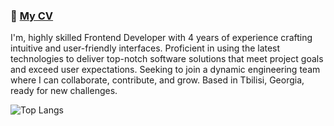 ### 👋 [My CV](https://drive.google.com/file/d/1N3I3UN7jtShj6hF2yinjpAJxNeJJIp1o/view?usp=sharing)

I'm, highly skilled Frontend Developer with 4 years of experience crafting intuitive and user-friendly interfaces. Proficient in using the latest technologies to deliver top-notch software solutions that meet project goals and exceed user expectations. Seeking to join a dynamic engineering team where I can collaborate, contribute, and grow. Based in Tbilisi, Georgia, ready for new challenges.



![Top Langs](https://github-readme-stats.vercel.app/api/top-langs/?username=neonewb&layout=compact)
